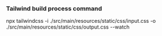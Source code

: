 ### Tailwind build process command

npx tailwindcss -i ./src/main/resources/static/css/input.css -o ./src/main/resources/static/css/output.css --watch

